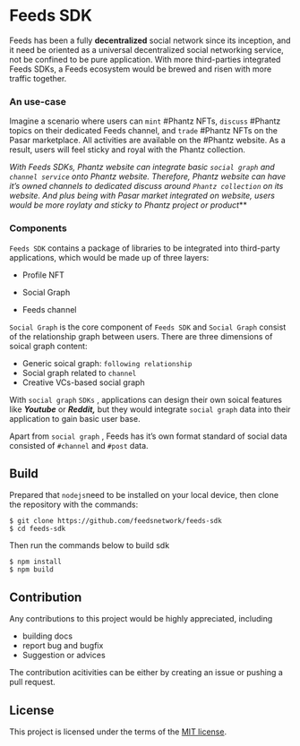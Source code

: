 Feeds SDK
==========

Feeds has been a fully **decentralized** social network since its inception, and it need be oriented as a universal decentralized social networking service, not be confined to be pure application. With more third-parties integrated Feeds SDKs, a Feeds ecosystem would be brewed and risen with more traffic together.

### An use-case

Imagine a scenario where users can `mint` #Phantz NFTs, `discuss` #Phantz topics on their dedicated Feeds channel, and `trade` #Phantz NFTs on the Pasar marketplace. All activities are available on the #Phantz website. As a result, users will feel sticky and royal with the Phantz collection.

*With Feeds SDKs, Phantz website can integrate basic `social graph` and `channel service` onto Phantz website. Therefore, Phantz website can have it’s owned channels to dedicated discuss around `Phantz collection` on its website.  And plus being with Pasar market integrated on website, users would be more roylaty and sticky to Phantz project or product***

### Components

`Feeds SDK` contains a package of libraries to be integrated into third-party applications, which would be made up of three layers:

- Profile NFT

- Social Graph

- Feeds channel



`Social Graph` is the core component of `Feeds SDK` and `Social Graph` consist of the relationship graph between users. There are three dimensions of soical graph content:

- Generic soical graph:  `following relationship`
- Social graph related to `channel`
- Creative VCs-based social graph

With `social graph`  `SDKs` , applications can design their own soical features like ***Youtube*** or ***Reddit,*** but they would integrate `social graph` data into their application to gain basic user base.

Apart from `social graph` , Feeds has it’s own format standard of social data consisted of `#channel` and `#post` data.



## Build

Prepared that `nodejs`need to be installed on your local device, then clone  the repository with the commands:

```
$ git clone https://github.com/feedsnetwork/feeds-sdk
$ cd feeds-sdk
```

Then run the commands below to build sdk 

```
$ npm install
$ npm build
```



## Contribution

Any contributions  to this project would be highly appreciated, including

- building docs
- report bug and bugfix
- Suggestion or advices

The contribution acitivities can be either by creating an issue or pushing a pull request.

## 

## License

This project is licensed under the terms of the [MIT license](https://github.com/feedsnetwork/feeds-sdk/blob/master/LICENSE).
